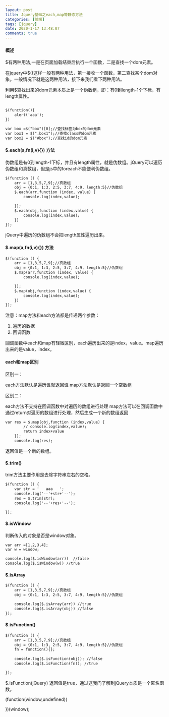 ```yaml
---
layout: post
title: Jquery基础之each,map等静态方法
categories: [前端]
tags: [jquery]
date: 2020-1-17 13:48:07
comments: true
---
```



#### 概述

$有两种用法,一是在页面加载结束后执行一个函数，二是查找一个dom元素。

在jquery中$()这样一般有两种用法，第一接收一个函数，第二查找某个dom对象。一般情况下就是这两种用法，接下来我们看下两种用法。

利用$查找出来的dom元素本质上是一个伪数组，即：有0到length-1个下标，有length属性。

```html

$(function(){
    alert('aaa');
})

var box =$("box")[0];//查找标签为box的dom元素
var box1 = $(".box1");//查找class的dom元素
var box2 = $("#box");//查找id的dom元素

```

#### $.each(a,fn(i,v){}) 方法

伪数组是有0到length-1下标，并且有length属性，就是伪数组。jQuery可以遍历伪数组和真数组，但是js中的foreach不能便利伪数组。

```html
$(function () {
    arr = [1,3,5,7,9];//真数组
    obj = {0:1, 1:3, 2:5, 3:7, 4:9, length:5}//伪数组
    $.each(arr,function (index, value) {
        console.log(index,value);

    });
    $.each(obj,function (index,value) {
        console.log(index,value);
    })
});
```

jQuery中遍历的伪数组不会把length属性遍历出来。

#### $.map(a,fn(i,v){}) 方法


```html
$(function () {
    arr = [1,3,5,7,9];//真数组
    obj = {0:1, 1:3, 2:5, 3:7, 4:9, length:5}//伪数组
    $.map(arr,function (index, value) {
        console.log(index,value);

    });
    $.map(obj,function (index,value) {
        console.log(index,value);
    })
});
```

注意：map方法和each方法都是传递两个参数：
1. 遍历的数据
2. 回调函数

回调函数中each和map有轻微区别，each遍历出来的是index，value。map遍历出来的是value，index。

#### each和map区别

区别一：

each方法默认是遍历谁就返回谁
map方法默认是返回一个空数组

区别二：

each方法不支持在回调函数中对遍历的数组进行处理
map方法可以在回调函数中通过return对遍历的数组进行处理，然后生成一个新的数组返回

```html
var res = $.map(obj,function (index,value) {
        // console.log(index,value);
        return index+value
    });
    console.log(res);
```
返回值是一个新的数组。


#### $.trim() 

trim方法主要作用是去除字符串左右的空格。

```html
$(function () {
    var str = '   aaa   ';
    console.log('--'+str+'--');
    res = $.trim(str);
    console.log('--'+res+'--');

});
```

#### $.isWindow

判断传入的对象是否是window对象。

```html
var arr =[1,2,3,4];
var w = window;

console.log($.isWindow(arr))  //false
console.log($.isWindow(w)) //true
```

#### $.isArray


```html
$(function () {
    arr = [1,3,5,7,9];//真数组
    obj = {0:1, 1:3, 2:5, 3:7, 4:9, length:5}//伪数组

    console.log($.isArray(arr)) //true
    console.log($.isArray(obj)) //false
});
```


#### $.isFunction()


```html
$(function () {
    arr = [1,3,5,7,9];//真数组
    obj = {0:1, 1:3, 2:5, 3:7, 4:9, length:5}//伪数组
    fn = function(){};
    
    console.log($.isFunction(obj)); //false
    console.log($.isFunction(fn)); //true

});
```

$.isFunction(jQuery) 返回值是true，通过这我门了解到jQuery本质是一个匿名函数。

(function(window,undefined){
    
})(window);


















